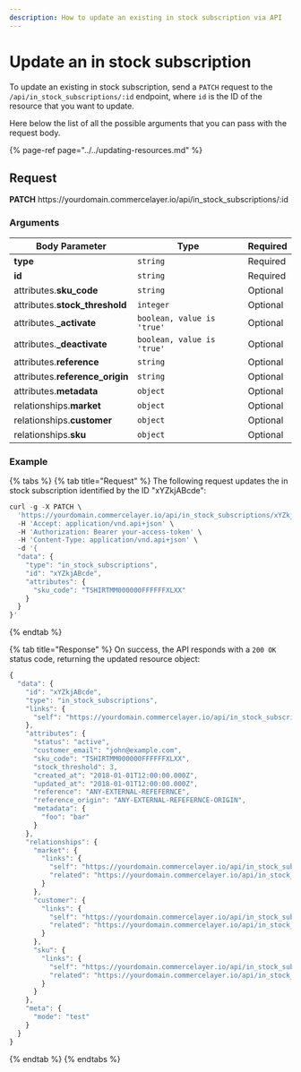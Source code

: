 ```yaml
---
description: How to update an existing in stock subscription via API
---
```


# Update an in stock subscription

To update an existing in stock subscription, send a `PATCH` request to the `/api/in_stock_subscriptions/:id` endpoint, where `id` is the ID of the resource that you want to update.

Here below the list of all the possible arguments that you can pass with the request body.

{% page-ref page="../../updating-resources.md" %}

## Request

**PATCH** https://<i></i>yourdomain.commercelayer.io/api/in_stock_subscriptions/:id

### Arguments

| Body Parameter | Type     | Required |
| -------------- | -------- | -------- |
| **type**       | `string` | Required |
| **id**         | `string` | Required |
| attributes.**sku_code** | `string` | Optional |
| attributes.**stock_threshold** | `integer` | Optional |
| attributes.**_activate** | `boolean, value is 'true'` | Optional |
| attributes.**_deactivate** | `boolean, value is 'true'` | Optional |
| attributes.**reference** | `string` | Optional |
| attributes.**reference_origin** | `string` | Optional |
| attributes.**metadata** | `object` | Optional |
| relationships.**market** | `object` | Optional |
| relationships.**customer** | `object` | Optional |
| relationships.**sku** | `object` | Optional |

### Example

{% tabs %}
{% tab title="Request" %}
The following request updates the in stock subscription identified by the ID "xYZkjABcde":

```javascript
curl -g -X PATCH \
  'https://yourdomain.commercelayer.io/api/in_stock_subscriptions/xYZkjABcde' \
  -H 'Accept: application/vnd.api+json' \
  -H 'Authorization: Bearer your-access-token' \
  -H 'Content-Type: application/vnd.api+json' \
  -d '{
  "data": {
    "type": "in_stock_subscriptions",
    "id": "xYZkjABcde",
    "attributes": {
      "sku_code": "TSHIRTMM000000FFFFFFXLXX"
    }
  }
}'
```
{% endtab %}

{% tab title="Response" %}
On success, the API responds with a `200 OK` status code, returning the updated resource object:

```javascript
{
  "data": {
    "id": "xYZkjABcde",
    "type": "in_stock_subscriptions",
    "links": {
      "self": "https://yourdomain.commercelayer.io/api/in_stock_subscriptions/xYZkjABcde"
    },
    "attributes": {
      "status": "active",
      "customer_email": "john@example.com",
      "sku_code": "TSHIRTMM000000FFFFFFXLXX",
      "stock_threshold": 3,
      "created_at": "2018-01-01T12:00:00.000Z",
      "updated_at": "2018-01-01T12:00:00.000Z",
      "reference": "ANY-EXTERNAL-REFEFERNCE",
      "reference_origin": "ANY-EXTERNAL-REFEFERNCE-ORIGIN",
      "metadata": {
        "foo": "bar"
      }
    },
    "relationships": {
      "market": {
        "links": {
          "self": "https://yourdomain.commercelayer.io/api/in_stock_subscriptions/xYZkjABcde/relationships/market",
          "related": "https://yourdomain.commercelayer.io/api/in_stock_subscriptions/xYZkjABcde/market"
        }
      },
      "customer": {
        "links": {
          "self": "https://yourdomain.commercelayer.io/api/in_stock_subscriptions/xYZkjABcde/relationships/customer",
          "related": "https://yourdomain.commercelayer.io/api/in_stock_subscriptions/xYZkjABcde/customer"
        }
      },
      "sku": {
        "links": {
          "self": "https://yourdomain.commercelayer.io/api/in_stock_subscriptions/xYZkjABcde/relationships/sku",
          "related": "https://yourdomain.commercelayer.io/api/in_stock_subscriptions/xYZkjABcde/sku"
        }
      }
    },
    "meta": {
      "mode": "test"
    }
  }
}
```
{% endtab %}
{% endtabs %}

